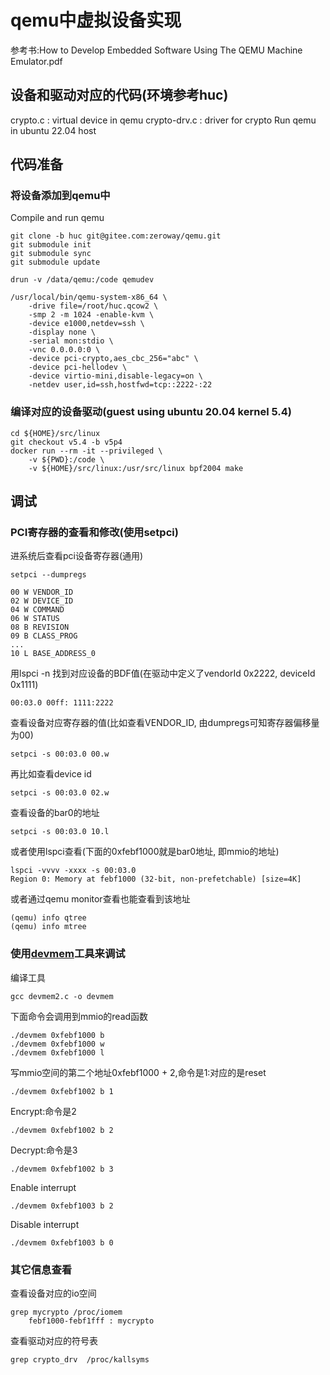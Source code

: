 # qemu中虚拟设备实现

参考书:How to Develop Embedded Software Using The QEMU Machine Emulator.pdf

## 设备和驱动对应的代码(环境参考huc)

crypto.c : virtual device in qemu
crypto-drv.c : driver for crypto
Run qemu in ubuntu 22.04 host

## 代码准备

### 将设备添加到qemu中

Compile and run qemu

	git clone -b huc git@gitee.com:zeroway/qemu.git
	git submodule init
	git submodule sync
	git submodule update

	drun -v /data/qemu:/code qemudev

	/usr/local/bin/qemu-system-x86_64 \
		-drive file=/root/huc.qcow2 \
		-smp 2 -m 1024 -enable-kvm \
		-device e1000,netdev=ssh \
		-display none \
		-serial mon:stdio \
		-vnc 0.0.0.0:0 \
		-device pci-crypto,aes_cbc_256="abc" \
		-device pci-hellodev \
		-device virtio-mini,disable-legacy=on \
		-netdev user,id=ssh,hostfwd=tcp::2222-:22

### 编译对应的设备驱动(guest using ubuntu 20.04 kernel 5.4)

    cd ${HOME}/src/linux
	git checkout v5.4 -b v5p4
	docker run --rm -it --privileged \
		-v ${PWD}:/code \
		-v ${HOME}/src/linux:/usr/src/linux bpf2004 make

## 调试

### PCI寄存器的查看和修改(使用setpci)

进系统后查看pci设备寄存器(通用)

	setpci --dumpregs

	00 W VENDOR_ID
	02 W DEVICE_ID
	04 W COMMAND
	06 W STATUS
	08 B REVISION
	09 B CLASS_PROG
	...
	10 L BASE_ADDRESS_0

用lspci -n 找到对应设备的BDF值(在驱动中定义了vendorId 0x2222, deviceId 0x1111)

	00:03.0 00ff: 1111:2222

查看设备对应寄存器的值(比如查看VENDOR_ID, 由dumpregs可知寄存器偏移量为00)

	setpci -s 00:03.0 00.w

再比如查看device id

	setpci -s 00:03.0 02.w

查看设备的bar0的地址

	setpci -s 00:03.0 10.l

或者使用lspci查看(下面的0xfebf1000就是bar0地址, 即mmio的地址)

	lspci -vvvv -xxxx -s 00:03.0
	Region 0: Memory at febf1000 (32-bit, non-prefetchable) [size=4K]

或者通过qemu monitor查看也能查看到该地址

	(qemu) info qtree
	(qemu) info mtree

### 使用[devmem](https://github.com/VCTLabs/devmem2)工具来调试

编译工具

	gcc devmem2.c -o devmem

下面命令会调用到mmio的read函数

	./devmem 0xfebf1000 b
	./devmem 0xfebf1000 w
	./devmem 0xfebf1000 l

写mmio空间的第二个地址0xfebf1000 + 2,命令是1:对应的是reset

	./devmem 0xfebf1002 b 1

Encrypt:命令是2

	./devmem 0xfebf1002 b 2

Decrypt:命令是3

	./devmem 0xfebf1002 b 3

Enable interrupt

	./devmem 0xfebf1003 b 2

Disable interrupt

	./devmem 0xfebf1003 b 0

### 其它信息查看

查看设备对应的io空间

	grep mycrypto /proc/iomem
		febf1000-febf1fff : mycrypto

查看驱动对应的符号表

	grep crypto_drv  /proc/kallsyms
